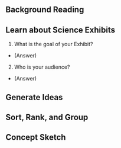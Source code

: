 ## Background Reading

## Learn about Science Exhibits
1. What is the goal of your Exhibit?
* (Answer)
2. Who is your audience?
* (Answer)

## Generate Ideas

## Sort, Rank, and Group

## Concept Sketch


